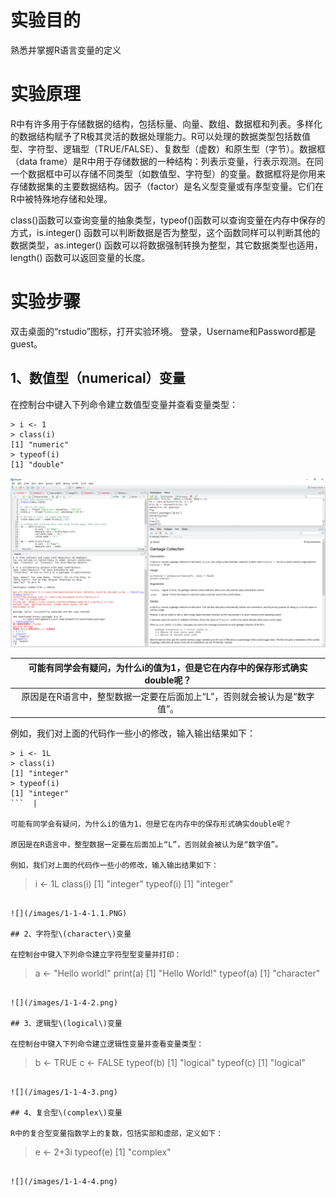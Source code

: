 # 实验目的

熟悉并掌握R语言变量的定义

# 实验原理

R中有许多用于存储数据的结构，包括标量、向量、数组、数据框和列表。多样化的数据结构赋予了R极其灵活的数据处理能力。R可以处理的数据类型包括数值型、字符型、逻辑型（TRUE/FALSE）、复数型（虚数）和原生型（字节）。数据框（data frame）是R中用于存储数据的一种结构：列表示变量，行表示观测。在同一个数据框中可以存储不同类型（如数值型、字符型）的变量。数据框将是你用来存储数据集的主要数据结构。因子（factor）是名义型变量或有序型变量。它们在R中被特殊地存储和处理。

class\(\)函数可以查询变量的抽象类型，typeof\(\)函数可以查询变量在内存中保存的方式，is.integer\(\) 函数可以判断数据是否为整型，这个函数同样可以判断其他的数据类型，as.integer\(\) 函数可以将数据强制转换为整型，其它数据类型也适用，length\(\) 函数可以返回变量的长度。

# 实验步骤

双击桌面的“rstudio”图标，打开实验环境。
登录，Username和Password都是guest。

## 1、数值型（numerical）变量

在控制台中键入下列命令建立数值型变量并查看变量类型：

```
> i <- 1
> class(i)
[1] "numeric"
> typeof(i)
[1] "double"
```

![](/images/1-1-4-1.jpg)

| 可能有同学会有疑问，为什么i的值为1，但是它在内存中的保存形式确实double呢？  | 
| :------: |
| 原因是在R语言中，整型数据一定要在后面加上“L”，否则就会被认为是“数字值”。
例如，我们对上面的代码作一些小的修改，输入输出结果如下： 
```
> i <- 1L
> class(i)
[1] "integer"
> typeof(i)
[1] "integer"
```  | 

可能有同学会有疑问，为什么i的值为1，但是它在内存中的保存形式确实double呢？ 

原因是在R语言中，整型数据一定要在后面加上“L”，否则就会被认为是“数字值”。 

例如，我们对上面的代码作一些小的修改，输入输出结果如下： 
```
> i <- 1L
> class(i)
[1] "integer"
> typeof(i)
[1] "integer"
```

![](/images/1-1-4-1.1.PNG)

## 2、字符型\(character\)变量

在控制台中键入下列命令建立字符型型变量并打印：

```
> a <- "Hello world!"
> print(a)
[1] "Hello World!"
> typeof(a)
[1] "character"
```

![](/images/1-1-4-2.png)

## 3、逻辑型\(logical\)变量

在控制台中键入下列命令建立逻辑性变量并查看变量类型：

```
> b <- TRUE
> c <- FALSE
> typeof(b)
[1] "logical"
> typeof(c)
[1] "logical"
```

![](/images/1-1-4-3.png)

## 4、复合型\(complex\)变量

R中的复合型变量指数学上的复数，包括实部和虚部，定义如下：

```
> e <- 2+3i
> typeof(e)
[1] "complex"
```

![](/images/1-1-4-4.png)
